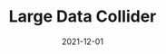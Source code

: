 ---
title: "Large Data Collider"
externalUrl: "https://github.com/tomasff/large-data-collider"
date: 2021-12-01
summary: "Discord data collection and visualisation using TimescaleDB and Grafana"
showReadingTime: false
---